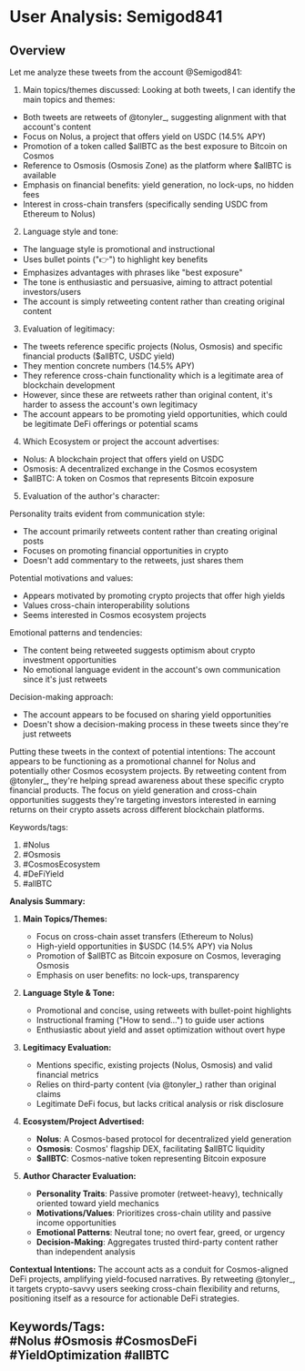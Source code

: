 # User Analysis: Semigod841

## Overview

<think>
Let me analyze these tweets from the account @Semigod841:

1. Main topics/themes discussed:
Looking at both tweets, I can identify the main topics and themes:
- Both tweets are retweets of @tonyler_, suggesting alignment with that account's content
- Focus on Nolus, a project that offers yield on USDC (14.5% APY)
- Promotion of a token called $allBTC as the best exposure to Bitcoin on Cosmos
- Reference to Osmosis (Osmosis Zone) as the platform where $allBTC is available
- Emphasis on financial benefits: yield generation, no lock-ups, no hidden fees
- Interest in cross-chain transfers (specifically sending USDC from Ethereum to Nolus)

2. Language style and tone:
- The language style is promotional and instructional
- Uses bullet points ("👉") to highlight key benefits
- Emphasizes advantages with phrases like "best exposure"
- The tone is enthusiastic and persuasive, aiming to attract potential investors/users
- The account is simply retweeting content rather than creating original content

3. Evaluation of legitimacy:
- The tweets reference specific projects (Nolus, Osmosis) and specific financial products ($allBTC, USDC yield)
- They mention concrete numbers (14.5% APY)
- They reference cross-chain functionality which is a legitimate area of blockchain development
- However, since these are retweets rather than original content, it's harder to assess the account's own legitimacy
- The account appears to be promoting yield opportunities, which could be legitimate DeFi offerings or potential scams

4. Which Ecosystem or project the account advertises:
- Nolus: A blockchain project that offers yield on USDC
- Osmosis: A decentralized exchange in the Cosmos ecosystem
- $allBTC: A token on Cosmos that represents Bitcoin exposure

5. Evaluation of the author's character:

Personality traits evident from communication style:
- The account primarily retweets content rather than creating original posts
- Focuses on promoting financial opportunities in crypto
- Doesn't add commentary to the retweets, just shares them

Potential motivations and values:
- Appears motivated by promoting crypto projects that offer high yields
- Values cross-chain interoperability solutions
- Seems interested in Cosmos ecosystem projects

Emotional patterns and tendencies:
- The content being retweeted suggests optimism about crypto investment opportunities
- No emotional language evident in the account's own communication since it's just retweets

Decision-making approach:
- The account appears to be focused on sharing yield opportunities
- Doesn't show a decision-making process in these tweets since they're just retweets

Putting these tweets in the context of potential intentions:
The account appears to be functioning as a promotional channel for Nolus and potentially other Cosmos ecosystem projects. By retweeting content from @tonyler_, they're helping spread awareness about these specific crypto financial products. The focus on yield generation and cross-chain opportunities suggests they're targeting investors interested in earning returns on their crypto assets across different blockchain platforms.

Keywords/tags:
1. #Nolus
2. #Osmosis
3. #CosmosEcosystem
4. #DeFiYield
5. #allBTC
</think>

**Analysis Summary:**

1. **Main Topics/Themes:**
   - Focus on cross-chain asset transfers (Ethereum to Nolus)
   - High-yield opportunities in $USDC (14.5% APY) via Nolus
   - Promotion of $allBTC as Bitcoin exposure on Cosmos, leveraging Osmosis
   - Emphasis on user benefits: no lock-ups, transparency

2. **Language Style & Tone:**
   - Promotional and concise, using retweets with bullet-point highlights
   - Instructional framing ("How to send...") to guide user actions
   - Enthusiastic about yield and asset optimization without overt hype

3. **Legitimacy Evaluation:**
   - Mentions specific, existing projects (Nolus, Osmosis) and valid financial metrics
   - Relies on third-party content (via @tonyler_) rather than original claims
   - Legitimate DeFi focus, but lacks critical analysis or risk disclosure

4. **Ecosystem/Project Advertised:**
   - **Nolus**: A Cosmos-based protocol for decentralized yield generation
   - **Osmosis**: Cosmos' flagship DEX, facilitating $allBTC liquidity
   - **$allBTC**: Cosmos-native token representing Bitcoin exposure

5. **Author Character Evaluation:**
   - **Personality Traits**: Passive promoter (retweet-heavy), technically oriented toward yield mechanics
   - **Motivations/Values**: Prioritizes cross-chain utility and passive income opportunities
   - **Emotional Patterns**: Neutral tone; no overt fear, greed, or urgency
   - **Decision-Making**: Aggregates trusted third-party content rather than independent analysis

**Contextual Intentions:**
The account acts as a conduit for Cosmos-aligned DeFi projects, amplifying yield-focused narratives. By retweeting @tonyler_, it targets crypto-savvy users seeking cross-chain flexibility and returns, positioning itself as a resource for actionable DeFi strategies.

**Keywords/Tags:**  
#Nolus #Osmosis #CosmosDeFi #YieldOptimization #allBTC
---
